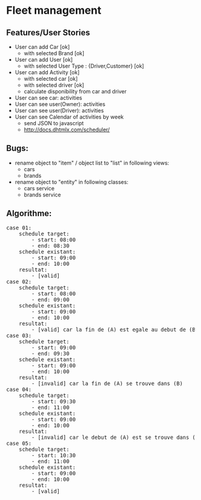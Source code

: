# Fleet management

## Features/User Stories
- User can add Car [ok]
    - with selected Brand [ok]
- User can add User [ok]
    - with selected User Type : {Driver,Customer} [ok]
- User can add Activity [ok]
    - with selected car [ok]
    - with selected driver [ok]
    - calculate disponibility from car and driver
- User can see car: activities
- User can see user(Owner): activities
- User can see user(Driver): activities
- User can see Calendar of activities by week
    - send JSON to javascript 
    - http://docs.dhtmlx.com/scheduler/

## Bugs:
- rename object to "item" / object list to "list" in following views:
    - cars 
    - brands 
- rename object to "entity" in following classes:
    - cars service
    - brands service

## Algorithme:
<pre>
case 01:
    schedule target:
        - start: 08:00
        - end: 08:30
    schedule existant:
        - start: 09:00
        - end: 10:00
    resultat:
        - [valid] 
case 02:
    schedule target:
        - start: 08:00
        - end: 09:00
    schedule existant:
        - start: 09:00
        - end: 10:00
    resultat:
        - [valid] car la fin de (A) est egale au debut de (B)
case 03:
    schedule target:
        - start: 09:00
        - end: 09:30
    schedule existant:
        - start: 09:00
        - end: 10:00
    resultat:
        - [invalid] car la fin de (A) se trouve dans (B)
case 04:
    schedule target:
        - start: 09:30
        - end: 11:00
    schedule existant:
        - start: 09:00
        - end: 10:00
    resultat:
        - [invalid] car le debut de (A) est se trouve dans (B)
case 05:
    schedule target:
        - start: 10:30
        - end: 11:00
    schedule existant:
        - start: 09:00
        - end: 10:00
    resultat:
        - [valid]
</pre>